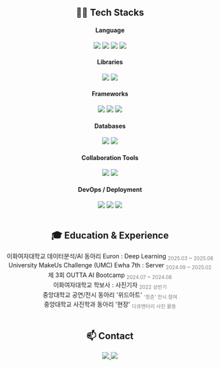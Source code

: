 <!-- 💻 Tech Stacks Section -->
<div align="center">

<h2>🧑‍💻 Tech Stacks</h2>

<h4>Language</h4>
<img src="https://img.shields.io/badge/Java-E76F00?style=flat&logo=java&logoColor=white"/>
<img src="https://img.shields.io/badge/C-336699?style=flat&logo=c&logoColor=white"/>
<img src="https://img.shields.io/badge/C++-4F6DB0?style=flat&logo=c%2B%2B&logoColor=white"/>
<img src="https://img.shields.io/badge/Python-4077AD?style=flat&logo=python&logoColor=white"/>

<h4>Libraries</h4>
<img src="https://img.shields.io/badge/NumPy-4E7DBA?style=flat&logo=numpy&logoColor=white"/>
<img src="https://img.shields.io/badge/PyTorch-E85A39?style=flat&logo=pytorch&logoColor=white"/>

<h4>Frameworks</h4>
<img src="https://img.shields.io/badge/Spring-61BC64?style=flat&logo=spring&logoColor=white"/>
<img src="https://img.shields.io/badge/Spring_Boot-54B97C?style=flat&logo=springboot&logoColor=white"/>
<img src="https://img.shields.io/badge/Spring_Security-3A9A74?style=flat&logo=springsecurity&logoColor=white"/>

<h4>Databases</h4>
<img src="https://img.shields.io/badge/MySQL-4079AD?style=flat&logo=mysql&logoColor=white"/>
<img src="https://img.shields.io/badge/Redis-BF2A30?style=flat&logo=redis&logoColor=white"/>

<h4>Collaboration Tools</h4>
<img src="https://img.shields.io/badge/GitHub-24292F?style=flat&logo=github&logoColor=white"/>
<img src="https://img.shields.io/badge/Git-E84E31?style=flat&logo=git&logoColor=white"/>

<h4>DevOps / Deployment</h4>
<img src="https://img.shields.io/badge/Docker-2496ED?style=flat&logo=docker&logoColor=white"/>
<img src="https://img.shields.io/badge/Nginx-009639?style=flat&logo=nginx&logoColor=white"/>
<img src="https://img.shields.io/badge/GitHub_Actions-2088FF?style=flat&logo=githubactions&logoColor=white"/>

</div>

<br/>

<!-- 🎓 Education & Experience Section -->
<div align="center">
  <h2>🎓 Education & Experience</h2>
  이화여자대학교 데이터분석/AI 동아리 Euron : Deep Learning  <sub><span style="color:gray">2025.03 ~ 2025.08</span></sub><br>
  University MakeUs Challenge (UMC) Ewha 7th : Server  <sub><span style="color:gray">2024.09 ~ 2025.02</span></sub><br>
  제 3회 OUTTA AI Bootcamp  <sub><span style="color:gray">2024.07 ~ 2024.08</span></sub><br>
  이화여자대학교 학보사 : 사진기자  <sub><span style="color:gray">2022 상반기</span></sub><br>
  중앙대학교 공연/전시 동아리 '위드아트'  <sub><span style="color:gray">'청춘' 전시 참여</span></sub><br>
  중앙대학교 사진학과 동아리 '현장'  <sub><span style="color:gray">다큐멘터리 사진 활동</span></sub>

</div>



<br/>

<!-- 📫 Contact Section -->
<div align="center">

<h2>📫 Contact</h2>
<a href="mailto:hhongyeahh@gmail.com">
  <img src="https://img.shields.io/badge/email-hhongyeahh@gmail.com-0078D4?style=flat&logo=gmail&logoColor=white"/>
</a>
<a href="https://hhongyeahh.tistory.com">
  <img src="https://img.shields.io/badge/Tech_Blog-Tistory-FF6C63?style=flat&logo=blogger&logoColor=white"/>
</a>

</div>

